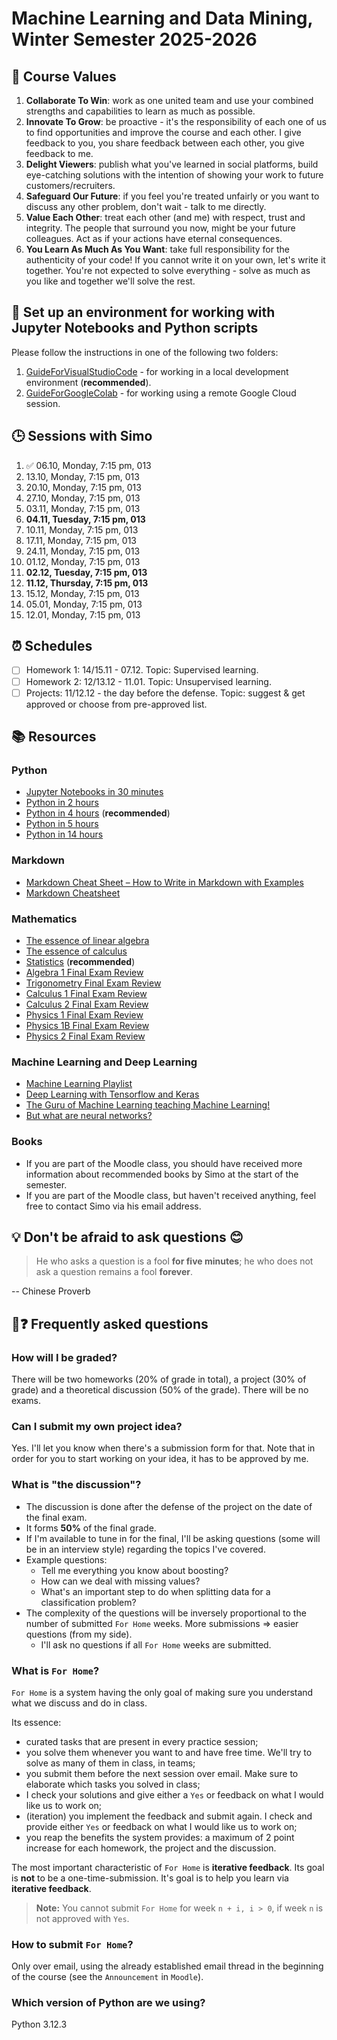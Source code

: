 # Machine Learning and Data Mining, Winter Semester 2025-2026

## 🧭 Course Values

1. **Collaborate To Win**: work as one united team and use your combined strengths and capabilities to learn as much as possible.
2. **Innovate To Grow**: be proactive - it's the responsibility of each one of us to find opportunities and improve the course and each other. I give feedback to you, you share feedback between each other, you give feedback to me.
3. **Delight Viewers**: publish what you've learned in social platforms, build eye-catching solutions with the intention of showing your work to future customers/recruiters.
4. **Safeguard Our Future**: if you feel you're treated unfairly or you want to discuss any other problem, don't wait - talk to me directly.
5. **Value Each Other**: treat each other (and me) with respect, trust and integrity. The people that surround you now, might be your future colleagues. Act as if your actions have eternal consequences.
6. **You Learn As Much As You Want**: take full responsibility for the authenticity of your code! If you cannot write it on your own, let's write it together. You're not expected to solve everything - solve as much as you like and together we'll solve the rest.

## 📘 Set up an environment for working with Jupyter Notebooks and Python scripts

Please follow the instructions in one of the following two folders:

1. [GuideForVisualStudioCode](./GuideForVisualStudioCode/) - for working in a local development environment (**recommended**).
2. [GuideForGoogleColab](./GuideForGoogleColab/) - for working using a remote Google Cloud session.

## 🕒 Sessions with Simo

1. ✅ 06.10, Monday, 7:15 pm, 013
2. 13.10, Monday, 7:15 pm, 013
3. 20.10, Monday, 7:15 pm, 013
4. 27.10, Monday, 7:15 pm, 013
5. 03.11, Monday, 7:15 pm, 013
6. **04.11, Tuesday, 7:15 pm, 013**
7. 10.11, Monday, 7:15 pm, 013
8. 17.11, Monday, 7:15 pm, 013
9. 24.11, Monday, 7:15 pm, 013
10. 01.12, Monday, 7:15 pm, 013
11. **02.12, Tuesday, 7:15 pm, 013**
12. **11.12, Thursday, 7:15 pm, 013**
13. 15.12, Monday, 7:15 pm, 013
14. 05.01, Monday, 7:15 pm, 013
15. 12.01, Monday, 7:15 pm, 013

## ⏰ Schedules

- [ ] Homework 1: 14/15.11 - 07.12. Topic: Supervised learning.
- [ ] Homework 2: 12/13.12 - 11.01. Topic: Unsupervised learning.
- [ ] Projects: 11/12.12 - the day before the defense. Topic: suggest & get approved or choose from pre-approved list.

## 📚 Resources

### Python

- [Jupyter Notebooks in 30 minutes](https://www.youtube.com/watch?v=5pf0_bpNbkw)
- [Python in 2 hours](https://www.youtube.com/watch?v=mJEpimi_tFo)
- [Python in 4 hours](https://youtu.be/eWRfhZUzrAc) (**recommended**)
- [Python in 5 hours](https://www.youtube.com/watch?v=t8pPdKYpowI)
- [Python in 14 hours](https://www.youtube.com/watch?v=8DvywoWv6fI)

### Markdown

- [Markdown Cheat Sheet – How to Write in Markdown with Examples](https://www.freecodecamp.org/news/markdown-cheat-sheet/)
- [Markdown Cheatsheet](https://github.com/adam-p/markdown-here/wiki/Markdown-Cheatsheet)

### Mathematics

- [The essence of linear algebra](https://www.youtube.com/playlist?list=PLZHQObOWTQDPD3MizzM2xVFitgF8hE_ab)
- [The essence of calculus](https://www.youtube.com/playlist?list=PLZHQObOWTQDMsr9K-rj53DwVRMYO3t5Yr)
- [Statistics](https://www.youtube.com/playlist?list=PL8dPuuaLjXtNM_Y-bUAhblSAdWRnmBUcr) (**recommended**)
- [Algebra 1 Final Exam Review](https://www.youtube.com/watch?v=U0Y8nSmEpNM​)
- [Trigonometry Final Exam Review](https://www.youtube.com/watch?v=OAsbx4TEnL0​)
- [Calculus 1 Final Exam Review](https://www.youtube.com/watch?v=WmBzmHru78w​)
- [Calculus 2 Final Exam Review](https://www.youtube.com/watch?v=3RwUIP9pMSo​)
- [Physics 1 Final Exam Review](https://www.youtube.com/watch?v=CwkhvFlNFp0​)
- [Physics 1B Final Exam Review](https://www.youtube.com/watch?v=mpmni1vZiAM​)
- [Physics 2 Final Exam Review](https://www.youtube.com/watch?v=oH_V1WipnmE​)

### Machine Learning and Deep Learning

- [Machine Learning Playlist](https://www.youtube.com/watch?v=gmvvaobm7eQ&list=PLeo1K3hjS3uvCeTYTeyfe0-rN5r8zn9rw)
- [Deep Learning with Tensorflow and Keras](https://www.youtube.com/watch?v=Mubj_fqiAv8&list=PLeo1K3hjS3uu7CxAacxVndI4bE_o3BDtO)
- [The Guru of Machine Learning teaching Machine Learning!](https://www.youtube.com/watch?v=jGwO_UgTS7I&list=PLoROMvodv4rMiGQp3WXShtMGgzqpfVfbU)
- [But what are neural networks?](https://www.youtube.com/playlist?list=PLZHQObOWTQDNU6R1_67000Dx_ZCJB-3pi)
  
### Books

- If you are part of the Moodle class, you should have received more information about recommended books by Simo at the start of the semester.
- If you are part of the Moodle class, but haven't received anything, feel free to contact Simo via his email address.

## 💡 Don't be afraid to ask questions 😊

> He who asks a question is a fool **for five minutes**; he who does not ask a question remains a fool **forever**.

-- Chinese Proverb

## 💬❓ Frequently asked questions

### How will I be graded?

There will be two homeworks ($20$% of grade in total), a project ($30$% of grade) and a theoretical discussion ($50$% of the grade). There will be no exams.

### Can I submit my own project idea?

Yes. I'll let you know when there's a submission form for that. Note that in order for you to start working on your idea, it has to be approved by me.

### What is "the discussion"?

- The discussion is done after the defense of the project on the date of the final exam.
- It forms **50%** of the final grade.
- If I'm available to tune in for the final, I'll be asking questions (some will be in an interview style) regarding the topics I've covered.
- Example questions:
  - Tell me everything you know about boosting?
  - How can we deal with missing values?
  - What's an important step to do when splitting data for a classification problem?
- The complexity of the questions will be inversely proportional to the number of submitted `For Home` weeks. More submissions => easier questions (from my side).
  - I'll ask no questions if all `For Home` weeks are submitted.

### What is `For Home`?

`For Home` is a system having the only goal of making sure you understand what we discuss and do in class.

Its essence:

- curated tasks that are present in every practice session;
- you solve them whenever you want to and have free time. We'll try to solve as many of them in class, in teams;
- you submit them before the next session over email. Make sure to elaborate which tasks you solved in class;
- I check your solutions and give either a `Yes` or feedback on what I would like us to work on;
- (iteration) you implement the feedback and submit again. I check and provide either `Yes` or feedback on what I would like us to work on;
- you reap the benefits the system provides: a maximum of $2$ point increase for each homework, the project and the discussion.

The most important characteristic of `For Home` is **iterative feedback**. Its goal is **not** to be a one-time-submission. It's goal is to help you learn via **iterative feedback**.

> **Note:** You cannot submit `For Home` for week `n + i, i > 0`, if week `n` is not approved with `Yes`.

### How to submit `For Home`?

Only over email, using the already established email thread in the beginning of the course (see the `Announcement` in `Moodle`).

### Which version of Python are we using?

Python 3.12.3
